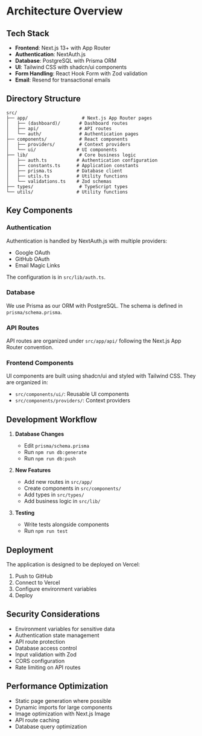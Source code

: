 # Architecture Overview

## Tech Stack

- **Frontend**: Next.js 13+ with App Router
- **Authentication**: NextAuth.js
- **Database**: PostgreSQL with Prisma ORM
- **UI**: Tailwind CSS with shadcn/ui components
- **Form Handling**: React Hook Form with Zod validation
- **Email**: Resend for transactional emails

## Directory Structure

```
src/
├── app/                    # Next.js App Router pages
│   ├── (dashboard)/       # Dashboard routes
│   ├── api/               # API routes
│   └── auth/              # Authentication pages
├── components/            # React components
│   ├── providers/         # Context providers
│   └── ui/               # UI components
├── lib/                   # Core business logic
│   ├── auth.ts           # Authentication configuration
│   ├── constants.ts      # Application constants
│   ├── prisma.ts         # Database client
│   ├── utils.ts          # Utility functions
│   └── validations.ts    # Zod schemas
├── types/                 # TypeScript types
└── utils/                # Utility functions
```

## Key Components

### Authentication

Authentication is handled by NextAuth.js with multiple providers:
- Google OAuth
- GitHub OAuth
- Email Magic Links

The configuration is in `src/lib/auth.ts`.

### Database

We use Prisma as our ORM with PostgreSQL. The schema is defined in `prisma/schema.prisma`.

### API Routes

API routes are organized under `src/app/api/` following the Next.js App Router convention.

### Frontend Components

UI components are built using shadcn/ui and styled with Tailwind CSS. They are organized in:
- `src/components/ui/`: Reusable UI components
- `src/components/providers/`: Context providers

## Development Workflow

1. **Database Changes**
   - Edit `prisma/schema.prisma`
   - Run `npm run db:generate`
   - Run `npm run db:push`

2. **New Features**
   - Add new routes in `src/app/`
   - Create components in `src/components/`
   - Add types in `src/types/`
   - Add business logic in `src/lib/`

3. **Testing**
   - Write tests alongside components
   - Run `npm run test`

## Deployment

The application is designed to be deployed on Vercel:
1. Push to GitHub
2. Connect to Vercel
3. Configure environment variables
4. Deploy

## Security Considerations

- Environment variables for sensitive data
- Authentication state management
- API route protection
- Database access control
- Input validation with Zod
- CORS configuration
- Rate limiting on API routes

## Performance Optimization

- Static page generation where possible
- Dynamic imports for large components
- Image optimization with Next.js Image
- API route caching
- Database query optimization

